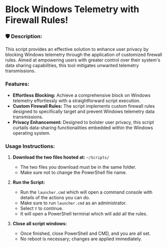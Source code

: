 # Block Windows Telemetry with Firewall Rules!

<h3> 🛡️ Description:</h3>
<p>This script provides an effective solution to enhance user privacy by blocking Windows telemetry through the application of customized firewall rules. Aimed at empowering users with greater control over their system's data sharing capabilities, this tool mitigates unwanted telemetry transmissions.</p>

<h3>Features:</h3>
<ul>
  <li><strong>Effortless Blocking:</strong> Achieve a comprehensive block on Windows telemetry effortlessly with a straightforward script execution.</li>
  <li><strong>Custom Firewall Rules:</strong> The script implements custom firewall rules designed to specifically target and prevent Windows telemetry data transmissions.</li>
  <li><strong>Privacy Enhancement:</strong> Designed to bolster user privacy, this script curtails data-sharing functionalities embedded within the Windows operating system.</li>
</ul>

<h3>Usage Instructions:</h3> 

1. **Download the two files hosted at:** `~/Scripts/`
   - The two files you download must be in the same folder.
   - Make sure not to change the PowerShell file name.

2. **Run the Script:**
   - Run the `launcher.cmd` which will open a command console with details of the actions you can do.
   - Make sure to run `launcher.cmd` as an administrator.
   - Select `Y` to continue.
   - It will open a PowerShell terminal which will add all the rules.

3. **Close all script windows:**
   - Once finished, close PowerShell and CMD, and you are all set.
   - No reboot is necessary; changes are applied immediately.


